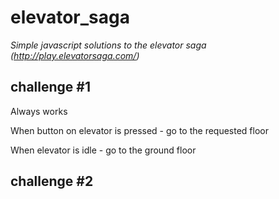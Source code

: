 # elevator_saga
*Simple javascript solutions to the elevator saga (http://play.elevatorsaga.com/)*

## challenge #1

Always works

When button on elevator is pressed - go to the requested floor

When elevator is idle - go to the ground floor

## challenge #2

